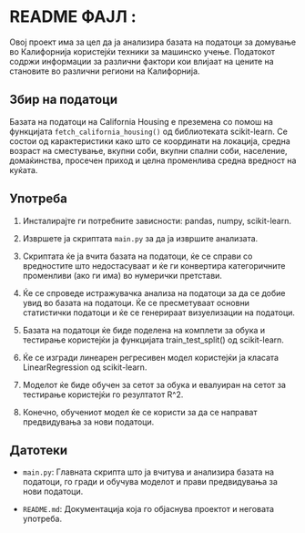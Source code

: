 # README ФАЈЛ :

Овој проект има за цел да ја анализира базата на податоци за домување во Калифорнија користејќи техники за машинско учење. Податокот содржи информации за различни фактори кои влијаат на цените на становите во различни региони на Калифорнија.

## Збир на податоци

Базата на податоци на California Housing е преземена со помош на функцијата `fetch_california_housing()` од библиотеката scikit-learn. Се состои од карактеристики како што се координати на локација, средна возраст на сместување, вкупни соби, вкупни спални соби, население, домаќинства, просечен приход и целна променлива средна вредност на куќата.

## Употреба

1. Инсталирајте ги потребните зависности: pandas, numpy, scikit-learn.

2. Извршете ја скриптата `main.py` за да ја извршите анализата.

3. Скриптата ќе ја вчита базата на податоци, ќе се справи со вредностите што недостасуваат и ќе ги конвертира категоричните променливи (ако ги има) во нумерички претстави.

4. Ќе се спроведе истражувачка анализа на податоци за да се добие увид во базата на податоци. Ќе се пресметуваат основни статистички податоци и ќе се генерираат визуелизации на податоци.

5. Базата на податоци ќе биде поделена на комплети за обука и тестирање користејќи ја функцијата train_test_split() од scikit-learn.

6. Ќе се изгради линеарен регресивен модел користејќи ја класата LinearRegression од scikit-learn.

7. Моделот ќе биде обучен за сетот за обука и евалуиран на сетот за тестирање користејќи го резултатот R^2.

8. Конечно, обучениот модел ќе се користи за да се направат предвидувања за нови податоци.

## Датотеки

- `main.py`: Главната скрипта што ја вчитува и анализира базата на податоци, го гради и обучува моделот и прави предвидувања за нови податоци.

- `README.md`: Документација која го објаснува проектот и неговата употреба.

